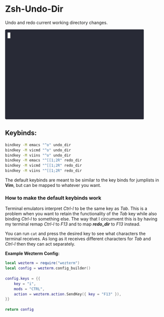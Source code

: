 # Zsh-Undo-Dir
Undo and redo current working directory changes.

![gif](assets/example.gif)

## Keybinds:
```sh
bindkey -M emacs "^o" undo_dir
bindkey -M vicmd "^o" undo_dir
bindkey -M viins "^o" undo_dir
bindkey -M emacs "^[[1;2R" redo_dir
bindkey -M vicmd "^[[1;2R" redo_dir
bindkey -M viins "^[[1;2R" redo_dir
```

The default keybinds are meant to be similar to the key binds for jumplists in **Vim**, but can be mapped to whatever you want.

### How to make the default keybinds work
Terminal emulators interpret *Ctrl-I* to be the same key as *Tab*. This is a problem when you want to retain the functionality of the *Tab* key while also binding *Ctrl-I* to something else. The way that I circumvent this is by having my terminal remap *Ctrl-I* to *F13* and to map ***redo_dir*** to *F13* instead.

You can run `cat` and press the desired key to see what characters the terminal receives. As long as it receives different characters for *Tab* and *Ctrl-I* then they can act separately.

**Example Wezterm Config:**
```lua
local wezterm = require("wezterm")
local config = wezterm.config_builder()

config.keys = {{
    key = "i",
    mods = "CTRL",
    action = wezterm.action.SendKey({ key = "F13" }),
}}

return config
```
